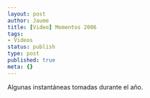 ```yaml
---
layout: post
author: Jaume
title: [Video] Momentos 2006
tags:
- Videos
status: publish
type: post
published: true
meta: {}
---
```

Algunas instantáneas tomadas durante el año.

<object type="application/x-shockwave-flash" width="500" height="375" data="http://vimeo.com/moogaloop.swf?clip_id=209542&amp;server=vimeo.com&amp;fullscreen=1&amp;show_title=1&amp;show_byline=0&amp;show_portrait=0&amp;color=679AF1">	<param name="quality" value="best" />	<param name="allowfullscreen" value="true" />	<param name="scale" value="showAll" />	<param name="movie" value="http://vimeo.com/moogaloop.swf?clip_id=209542&amp;server=vimeo.com&amp;fullscreen=1&amp;show_title=1&amp;show_byline=0&amp;show_portrait=0&amp;color=679AF1" /></object>
<br />
